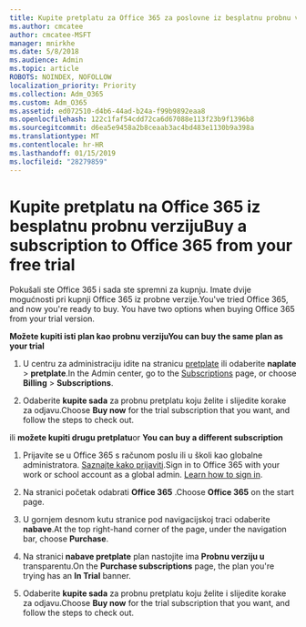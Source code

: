 ```yaml
---
title: Kupite pretplatu za Office 365 za poslovne iz besplatnu probnu verziju
ms.author: cmcatee
author: cmcatee-MSFT
manager: mnirkhe
ms.date: 5/8/2018
ms.audience: Admin
ms.topic: article
ROBOTS: NOINDEX, NOFOLLOW
localization_priority: Priority
ms.collection: Adm_O365
ms.custom: Adm_O365
ms.assetid: ed072510-d4b6-44ad-b24a-f99b9892eaa8
ms.openlocfilehash: 122c1faf54cdd72ca6d67088e113f23b9f1396b8
ms.sourcegitcommit: d6ea5e9458a2b8ceaab3ac4bd483e1130b9a398a
ms.translationtype: MT
ms.contentlocale: hr-HR
ms.lasthandoff: 01/15/2019
ms.locfileid: "28279859"
---
```

# <a name="buy-a-subscription-to-office-365-from-your-free-trial"></a><span data-ttu-id="57c36-102">Kupite pretplatu na Office 365 iz besplatnu probnu verziju</span><span class="sxs-lookup"><span data-stu-id="57c36-102">Buy a subscription to Office 365 from your free trial</span></span>

<span data-ttu-id="57c36-p101">Pokušali ste Office 365 i sada ste spremni za kupnju. Imate dvije mogućnosti pri kupnji Office 365 iz probne verzije.</span><span class="sxs-lookup"><span data-stu-id="57c36-p101">You've tried Office 365, and now you're ready to buy. You have two options when buying Office 365 from your trial version.</span></span>
  
 <span data-ttu-id="57c36-105">**Možete kupiti isti plan kao probnu verziju**</span><span class="sxs-lookup"><span data-stu-id="57c36-105">**You can buy the same plan as your trial**</span></span>
  
1. <span data-ttu-id="57c36-106">U centru za administraciju idite na stranicu [pretplate](https://go.microsoft.com/fwlink/p/?linkid=842054) ili odaberite **naplate** \> **pretplate**.</span><span class="sxs-lookup"><span data-stu-id="57c36-106">In the Admin center, go to the [Subscriptions](https://go.microsoft.com/fwlink/p/?linkid=842054) page, or choose **Billing** \> **Subscriptions**.</span></span>
    
2. <span data-ttu-id="57c36-107">Odaberite **kupite sada** za probnu pretplatu koju želite i slijedite korake za odjavu.</span><span class="sxs-lookup"><span data-stu-id="57c36-107">Choose **Buy now** for the trial subscription that you want, and follow the steps to check out.</span></span> 
    
<span data-ttu-id="57c36-108">ili **možete kupiti drugu pretplatu**</span><span class="sxs-lookup"><span data-stu-id="57c36-108">or **You can buy a different subscription**</span></span>
  
1. <span data-ttu-id="57c36-109">Prijavite se u Office 365 s računom poslu ili u školi kao globalne administratora. [Saznajte kako prijaviti](https://support.office.com/article/e9eb7d51-5430-4929-91ab-6157c5a050b4).</span><span class="sxs-lookup"><span data-stu-id="57c36-109">Sign in to Office 365 with your work or school account as a global admin. [Learn how to sign in](https://support.office.com/article/e9eb7d51-5430-4929-91ab-6157c5a050b4).</span></span>
    
2. <span data-ttu-id="57c36-110">Na stranici početak odabrati **Office 365** .</span><span class="sxs-lookup"><span data-stu-id="57c36-110">Choose **Office 365** on the start page.</span></span> 
    
3. <span data-ttu-id="57c36-111">U gornjem desnom kutu stranice pod navigacijskoj traci odaberite **nabave**.</span><span class="sxs-lookup"><span data-stu-id="57c36-111">At the top right-hand corner of the page, under the navigation bar, choose **Purchase**.</span></span>
    
4. <span data-ttu-id="57c36-112">Na stranici **nabave pretplate** plan nastojite ima **Probnu verziju u** transparentu.</span><span class="sxs-lookup"><span data-stu-id="57c36-112">On the **Purchase subscriptions** page, the plan you're trying has an **In Trial** banner.</span></span> 
    
5. <span data-ttu-id="57c36-113">Odaberite **kupite sada** za probnu pretplatu koju želite i slijedite korake za odjavu.</span><span class="sxs-lookup"><span data-stu-id="57c36-113">Choose **Buy now** for the trial subscription that you want, and follow the steps to check out.</span></span> 
    

